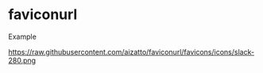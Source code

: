 # faviconurl

Example

https://raw.githubusercontent.com/aizatto/faviconurl/favicons/icons/slack-280.png
